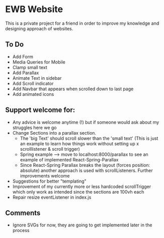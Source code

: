 # EWB Website
This is a private project for a friend in order to improve my knowledge and designing approach of websites. 


## To Do
- Add Form
- Media Queries for Mobile
- Clamp small text
- Add Parallax 
- Animate Text in sidebar
- Add Scroll indicator
- Add Navbar that appears when scrolled down to last page
- Add animated icons

## Support welcome for:
- Any advice is welcome anytime (!) but if someone would ask about my struggles here we go
- Change Sections into a parallax section. 
  - The 'big Text' should scroll slower than the 'small text' (This is just an example to learn how things work without setting up x scrolllistener & scroll  trigger)
  - Spring example --> move to localhost:8000/parallax to see an example of implemented React-Spring-Parallax
  - Since React-Spring Parallax breaks the layout (forces position: absolute) another approach is used with scrollListeners. Further improvements welcome
- Suggestions for better "templating"
- Improvement of my currently more or less hardcoded scrollTrigger which only work as intended since the sections are 100vh each
- Repair resize eventListener in index.js

## Comments
- Ignore SVGs for now, they are going to get implemented later in the process
